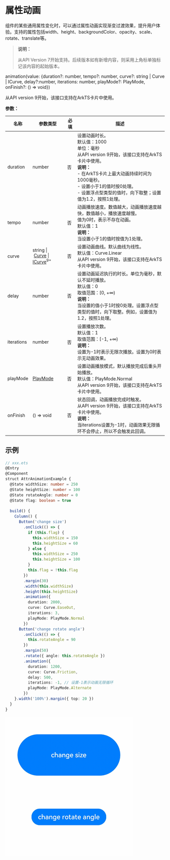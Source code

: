 # 属性动画

组件的某些通用属性变化时，可以通过属性动画实现渐变过渡效果，提升用户体验。支持的属性包括width、height、backgroundColor、opacity、scale、rotate、translate等。

> **说明：**
>
> 从API Version 7开始支持。后续版本如有新增内容，则采用上角标单独标记该内容的起始版本。

animation(value: {duration?: number, tempo?: number, curve?: string | Curve | ICurve, delay?:number, iterations: number, playMode?: PlayMode, onFinish?: () => void})

从API version 9开始，该接口支持在ArkTS卡片中使用。

**参数：**

| 名称         | 参数类型                                       | 必填    | 描述                                                         |
| ---------- | ------------------------------------------| ---- | ------------------------------------------------------------ |
| duration   | number                                    | 否    | 设置动画时长。<br/>默认值：1000<br/>单位：毫秒<br/>从API version 9开始，该接口支持在ArkTS卡片中使用。<br/>**说明：**<br/>- 在ArkTS卡片上最大动画持续时间为1000毫秒。<br/>-&nbsp;设置小于1的值时按0处理。<br>-&nbsp;设置浮点型类型的值时，向下取整；设置值为1.2，按照1处理。 |
| tempo      | number                                    | 否    | 动画播放速度。数值越大，动画播放速度越快，数值越小，播放速度越慢。<br/>值为0时，表示不存在动画。<br/>默认值：1<br/>**说明：** <br/>当设置小于1的值时按值为1处理。 |
| curve      | string&nbsp;\|&nbsp;[Curve](ts-appendix-enums.md#curve)&nbsp;\|&nbsp; [ICurve](../apis/js-apis-curve.md#icurve)<sup>9+</sup> | 否   | 设置动画曲线。默认曲线为线性。<br/>默认值：Curve.Linear<br/>从API version 9开始，该接口支持在ArkTS卡片中使用。 |
| delay      | number                                    | 否    | 设置动画延迟执行的时长。单位为毫秒，默认不延时播放。<br/>默认值：0<br/>取值范围：[0, +∞)<br/>**说明：** <br/>当设置的值小于1时按0处理。设置浮点型类型的值时，向下取整。例如，设置值为1.2，按照1处理。 |
| iterations | number                                    | 否    | 设置播放次数。<br/>默认值：1<br/>取值范围：[-1, +∞)<br/>**说明：** <br/>设置为-1时表示无限次播放。设置为0时表示无动画效果。 |
| playMode   | [PlayMode](ts-appendix-enums.md#playmode) | 否    | 设置动画播放模式，默认播放完成后重头开始播放。<br/>默认值：PlayMode.Normal<br/>从API version 9开始，该接口支持在ArkTS卡片中使用。 |
| onFinish   | () => void                                | 否    | 状态回调，动画播放完成时触发。<br/>从API version 9开始，该接口支持在ArkTS卡片中使用。<br/>**说明：** <br/>当iterations设置为-1时，动画效果无限循环不会停止，所以不会触发此回调。 |


## 示例

```ts
// xxx.ets
@Entry
@Component
struct AttrAnimationExample {
  @State widthSize: number = 250
  @State heightSize: number = 100
  @State rotateAngle: number = 0
  @State flag: boolean = true

  build() {
    Column() {
      Button('change size')
        .onClick(() => {
          if (this.flag) {
            this.widthSize = 150
            this.heightSize = 60
          } else {
            this.widthSize = 250
            this.heightSize = 100
          }
          this.flag = !this.flag
        })
        .margin(30)
        .width(this.widthSize)
        .height(this.heightSize)
        .animation({
          duration: 2000,
          curve: Curve.EaseOut,
          iterations: 3,
          playMode: PlayMode.Normal
        })
      Button('change rotate angle')
        .onClick(() => {
          this.rotateAngle = 90
        })
        .margin(50)
        .rotate({ angle: this.rotateAngle })
        .animation({
          duration: 1200,
          curve: Curve.Friction,
          delay: 500,
          iterations: -1, // 设置-1表示动画无限循环
          playMode: PlayMode.Alternate
        })
    }.width('100%').margin({ top: 20 })
  }
}
```

![animation](figures/animation.gif)
